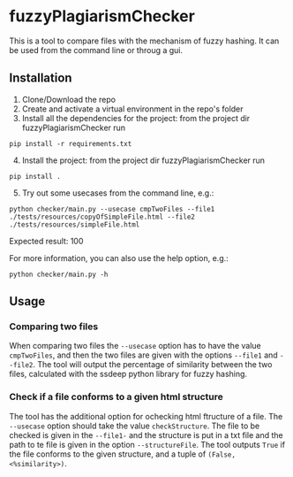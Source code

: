 # fuzzyPlagiarismChecker
This is a tool to compare files with the mechanism of fuzzy hashing. It can be used from the command line or throug a gui.

## Installation

1. Clone/Download the repo
2. Create and activate a virtual environment in the repo's folder
3. Install all the dependencies for the project: from the project dir fuzzyPlagiarismChecker run
```
pip install -r requirements.txt
```
4. Install the project: from the project dir fuzzyPlagiarismChecker run
```
pip install .
```
5. Try out some usecases from the command line, e.g.:
```
python checker/main.py --usecase cmpTwoFiles --file1 ./tests/resources/copyOfSimpleFile.html --file2 ./tests/resources/simpleFile.html
```
Expected result: 100

For more information, you can also use the help option, e.g.:
```
python checker/main.py -h
```

## Usage
### Comparing two files
When comparing two files the `--usecase` option has to have the value `cmpTwoFiles`, and then the two files are given with the options `--file1` and `--file2`. The tool will output the percentage of similarity between the two files, calculated with the ssdeep python library for fuzzy hashing.

### Check if a file conforms to a given html structure
The tool has the additional option for ochecking html ftructure of a file. The `--usecase` option should take the value `checkStructure`. The file to be checked is given in the `--file1-` and the structure is put in a txt file and the path to te file is given in the option `--structureFile`. The tool outputs `True` if the file conforms to the given structure, and a tuple of `(False, <%similarity>)`.
